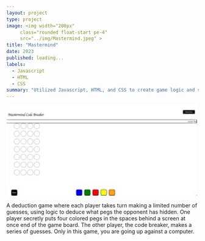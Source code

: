 ```yaml
---
layout: project
type: project
image: <img width="200px" 
     class="rounded float-start pe-4" 
     src="../img/Mastermind.jpeg" >
title: "Mastermind"
date: 2023
published: loading...
labels:
  - Javascript
  - HTML
  - CSS
summary: "Utilized Javascript, HTML, and CSS to create game logic and style the application. Employed functionality through JavaScript iterating over arrays. Linked visual representation of the game to JavaScript using DOM manipulation and creative elements styling."
---
```


<div class="text-center p-4">
  <img width="500px" src="../img/Mastermind.jpeg" class="img-thumbnail" >
</div>

A deduction game where each player takes turn making a limited number of guesses, using logic to deduce what pegs the opponent has hidden. One player secretly puts four colored pegs in the spaces behind a screen at once end of the game board. The other player, the code breaker, makes a series of guesses. Only in this game, you are going up against a computer.
